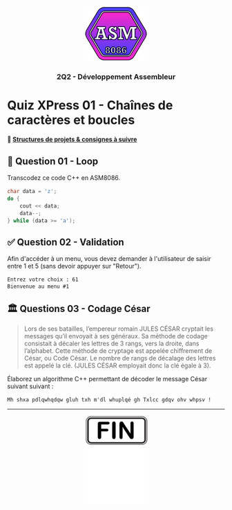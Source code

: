 <p align="Center"><img src="../../includes/logo.png" alt="drawing" width="150"/></p>
<h3 align="Center">2Q2 - Développement Assembleur</h3>

# Quiz XPress 01 - Chaînes de caractères et boucles

#### 📁 [Structures de projets & consignes à suivre](../../includes/rules.md)

## 🔄 Question 01 - Loop

Transcodez ce code C++ en ASM8086.

```cpp
char data = 'z';
do {
	cout << data;
	data--;
} while (data >= 'a');
```

## ✅ Question 02 - Validation

Afin d'accéder à un menu, vous devez demander à l'utilisateur de saisir entre 1 et 5 (sans devoir appuyer sur "Retour").

```
Entrez votre choix : 61
Bienvenue au menu #1
```

## 🏛️ Questions 03 - Codage César

> Lors de ses batailles, l’empereur romain JULES CÉSAR cryptait les messages qu’il envoyait
> à ses généraux. Sa méthode de codage consistait à décaler les lettres de 3 rangs, vers la droite, dans
> l’alphabet.
> Cette méthode de cryptage est appelée chiffrement de César, ou Code César.
> Le nombre de rangs de décalage des lettres est appelé la clé. (JULES CÉSAR employait donc la clé
> égale à 3).

Élaborez un algorithme C++ permettant de décoder le message César suivant suivant :

```
Mh shxa pdlqwhqdqw gluh txh m'dl whuplqé gh Txlcc gdqv ohv whpsv !
```

<hr><p align="center"><img src="../../includes/end.png" alt="drawing" width="150"/></p>
